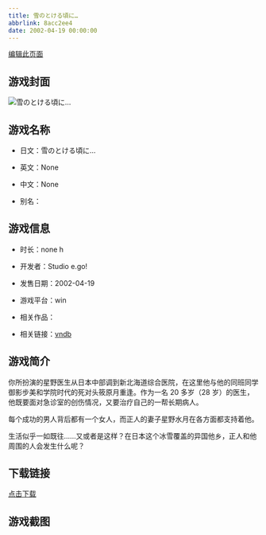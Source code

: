 ```yaml
---
title: 雪のとける頃に…
abbrlink: 8acc2ee4
date: 2002-04-19 00:00:00
---
```

[编辑此页面](https://github.com/ACG-3/ADV3-source/blob/main/source/_posts/games/%E9%9B%AA%E3%81%AE%E3%81%A8%E3%81%91%E3%82%8B%E9%A0%83%E3%81%AB%E2%80%A6.md)

## 游戏封面

![雪のとける頃に…](https%3A//pan.timero.xyz/onedrive/img_lib_001/%E9%9B%AA%E3%81%AE%E3%81%A8%E3%81%91%E3%82%8B%E9%A0%83%E3%81%AB%E2%80%A6_cover.avif)


## 游戏名称

- 日文：雪のとける頃に…
- 英文：None
- 中文：None

- 别名：


## 游戏信息

- 时长：none h
- 开发者：Studio e.go!
- 发售日期：2002-04-19
- 游戏平台：win
- 相关作品：

- 相关链接：[vndb](https://vndb.org/v2536)


## 游戏简介

你所扮演的星野医生从日本中部调到新北海道综合医院，在这里他与他的同班同学御影步美和学院时代的死对头筱原月重逢。作为一名 20 多岁（28 岁）的医生，他既要面对急诊室的创伤情况，又要治疗自己的一帮长期病人。

每个成功的男人背后都有一个女人，而正人的妻子星野水月在各方面都支持着他。

生活似乎一如既往......又或者是这样？在日本这个冰雪覆盖的异国他乡，正人和他周围的人会发生什么呢？




## 下载链接

[点击下载](https://pan.timero.xyz/onedrive/adv_lib_001/%E9%9B%AA%E3%81%AE%E3%81%A8%E3%81%91%E3%82%8B%E9%A0%83%E3%81%AB%E2%80%A6)


## 游戏截图


